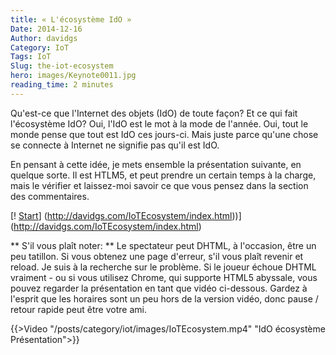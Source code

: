 ```yaml
---
title: « L'écosystème IdO »
Date: 2014-12-16
Author: davidgs
Category: IoT
Tags: IoT
Slug: the-iot-ecosystem
hero: images/Keynote0011.jpg
reading_time: 2 minutes
---
```


Qu'est-ce que l'Internet des objets (IdO) de toute façon? Et ce qui fait l'écosystème IdO? Oui, l'IdO est le mot à la mode de l'année. Oui, tout le monde pense que tout est IdO ces jours-ci. Mais juste parce qu'une chose se connecte à Internet ne signifie pas qu'il est IdO.

En pensant à cette idée, je mets ensemble la présentation suivante, en quelque sorte. Il est HTLM5, et peut prendre un certain temps à la charge, mais le vérifier et laissez-moi savoir ce que vous pensez dans la section des commentaires.

[! [Start](/posts/category/iot/images/Keynote0011.jpg)] (http://davidgs.com/IoTEcosystem/index.html))](http://davidgs.com/IoTEcosystem/index.html)

** S'il vous plaît noter: ** Le spectateur peut DHTML, à l'occasion, être un peu tatillon. Si vous obtenez une page d'erreur, s'il vous plaît revenir et reload. Je suis à la recherche sur le problème. Si le joueur échoue DHTML vraiment - ou si vous utilisez Chrome, qui supporte HTML5 abyssale, vous pouvez regarder la présentation en tant que vidéo ci-dessous. Gardez à l'esprit que les horaires sont un peu hors de la version vidéo, donc pause / retour rapide peut être votre ami.

{{>Video "/posts/category/iot/images/IoTEcosystem.mp4" "IdO écosystème Présentation">}}
